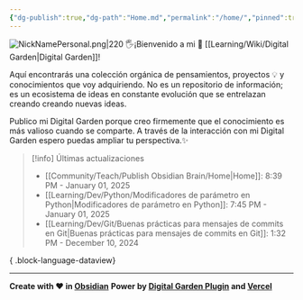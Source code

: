 ```yaml
---
{"dg-publish":true,"dg-path":"Home.md","permalink":"/home/","pinned":true,"tags":["gardenEntry"],"dgShowBacklinks":"false","created":"2024-01-25T19:06","updated":"2024-04-04T21:55"}
---
```


![NickNamePersonal.png|220](/img/user/Engine/Attachments/NickNamePersonal.png)
🖐️¡Bienvenido a mi 🌱 [[Learning/Wiki/Digital Garden\|Digital Garden]]!

Aquí encontrarás una colección orgánica de pensamientos, proyectos 💡 y conocimientos que voy adquiriendo. No es un repositorio de información; es un ecosistema de ideas en constante evolución que se entrelazan creando creando nuevas ideas.

Publico mi Digital Garden porque creo firmemente que el conocimiento es más valioso cuando se comparte. A través de la interacción con mi Digital Garden espero puedas ampliar tu perspectiva.✨

> [!info] Últimas actualizaciones
>  - [[Community/Teach/Publish Obsidian Brain/Home\|Home]]: 8:39 PM - January 01, 2025
> - [[Learning/Dev/Python/Modificadores de parámetro en Python\|Modificadores de parámetro en Python]]: 7:45 PM - January 01, 2025
> - [[Learning/Dev/Git/Buenas prácticas para mensajes de commits en Git\|Buenas prácticas para mensajes de commits en Git]]: 1:32 PM - December 10, 2024
> 
{ .block-language-dataview}

---
**Create with ❤️ in [Obsidian](https://obsidian.md/)** 
**Power by [Digital Garden Plugin](https://dg-docs.ole.dev/) and [Vercel](https://vercel.com/)** 